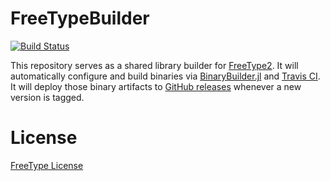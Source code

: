 # FreeTypeBuilder

[![Build Status](https://travis-ci.org/JuliaGraphics/FreeTypeBuilder.svg?branch=master)](https://travis-ci.org/JuliaGraphics/FreeTypeBuilder)

This repository serves as a shared library builder for [FreeType2](https://www.freetype.org).
It will automatically configure and build binaries via [BinaryBuilder.jl](https://github.com/JuliaPackaging/BinaryBuilder.jl) and [Travis CI](https://travis-ci.org).
It will deploy those binary artifacts to [GitHub releases](https://github.com/Gnimuc/FreeTypeBuilder/releases)
whenever a new version is tagged.

# License
[FreeType License](http://git.savannah.gnu.org/cgit/freetype/freetype2.git/tree/docs/FTL.TXT)
